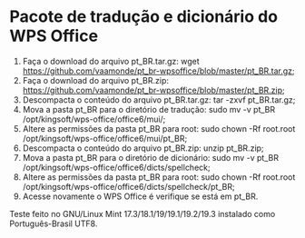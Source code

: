 # Pacote de tradução e dicionário do WPS Office

01. Faça o download do arquivo pt_BR.tar.gz: wget https://github.com/vaamonde/pt_br-wpsoffice/blob/master/pt_BR.tar.gz;
02. Faça o download do arquivo pt_BR.zip: https://github.com/vaamonde/pt_br-wpsoffice/blob/master/pt_BR.zip;
03. Descompacta o conteúdo do arquivo pt_BR.tar.gz: tar -zxvf pt_BR.tar.gz;
04. Mova a pasta pt_BR para o diretório de tradução: sudo mv -v pt_BR /opt/kingsoft/wps-office/office6/mui/;
05. Altere as permissões da pasta pt_BR para root: sudo chown -Rf root.root /opt/kingsoft/wps-office/office6/mui/pt_BR;
06. Descompacta o conteúdo do arquivo pt_BR.zip: unzip pt_BR.zip;
07. Mova a pasta pt_BR para o diretório de dicionário: sudo mv -v pt_BR /opt/kingsoft/wps-office/office6/dicts/spellcheck;
08. Altere as permissões da pasta pt_BR para root: sudo chown -Rf root.root /opt/kingsoft/wps-office/office6/dicts/spellcheck/pt_BR;
09. Acesse novamente o WPS Office é verifique se está em pt_BR.

Teste feito no GNU/Linux Mint 17.3/18.1/19/19.1/19.2/19.3 instalado como Português-Brasil UTF8.

